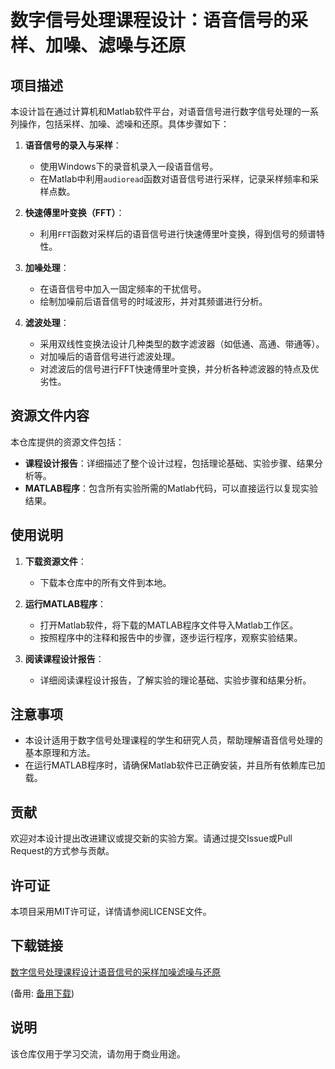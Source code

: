 # 数字信号处理课程设计：语音信号的采样、加噪、滤噪与还原

## 项目描述

本设计旨在通过计算机和Matlab软件平台，对语音信号进行数字信号处理的一系列操作，包括采样、加噪、滤噪和还原。具体步骤如下：

1. **语音信号的录入与采样**：
   - 使用Windows下的录音机录入一段语音信号。
   - 在Matlab中利用`audioread`函数对语音信号进行采样，记录采样频率和采样点数。

2. **快速傅里叶变换（FFT）**：
   - 利用`FFT`函数对采样后的语音信号进行快速傅里叶变换，得到信号的频谱特性。

3. **加噪处理**：
   - 在语音信号中加入一固定频率的干扰信号。
   - 绘制加噪前后语音信号的时域波形，并对其频谱进行分析。

4. **滤波处理**：
   - 采用双线性变换法设计几种类型的数字滤波器（如低通、高通、带通等）。
   - 对加噪后的语音信号进行滤波处理。
   - 对滤波后的信号进行FFT快速傅里叶变换，并分析各种滤波器的特点及优劣性。

## 资源文件内容

本仓库提供的资源文件包括：
- **课程设计报告**：详细描述了整个设计过程，包括理论基础、实验步骤、结果分析等。
- **MATLAB程序**：包含所有实验所需的Matlab代码，可以直接运行以复现实验结果。

## 使用说明

1. **下载资源文件**：
   - 下载本仓库中的所有文件到本地。

2. **运行MATLAB程序**：
   - 打开Matlab软件，将下载的MATLAB程序文件导入Matlab工作区。
   - 按照程序中的注释和报告中的步骤，逐步运行程序，观察实验结果。

3. **阅读课程设计报告**：
   - 详细阅读课程设计报告，了解实验的理论基础、实验步骤和结果分析。

## 注意事项

- 本设计适用于数字信号处理课程的学生和研究人员，帮助理解语音信号处理的基本原理和方法。
- 在运行MATLAB程序时，请确保Matlab软件已正确安装，并且所有依赖库已加载。

## 贡献

欢迎对本设计提出改进建议或提交新的实验方案。请通过提交Issue或Pull Request的方式参与贡献。

## 许可证

本项目采用MIT许可证，详情请参阅LICENSE文件。

## 下载链接
[数字信号处理课程设计语音信号的采样加噪滤噪与还原](https://pan.quark.cn/s/739b19ba7d08) 

(备用: [备用下载](https://pan.baidu.com/s/1tpbs2tG2P0iscQHzO_ubdw?pwd=1234))

## 说明

该仓库仅用于学习交流，请勿用于商业用途。
